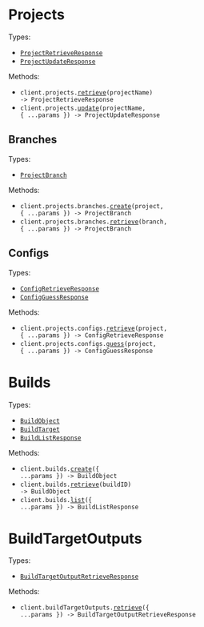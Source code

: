# Projects

Types:

- <code><a href="./src/resources/projects/projects.ts">ProjectRetrieveResponse</a></code>
- <code><a href="./src/resources/projects/projects.ts">ProjectUpdateResponse</a></code>

Methods:

- <code title="get /v0/projects/{projectName}">client.projects.<a href="./src/resources/projects/projects.ts">retrieve</a>(projectName) -> ProjectRetrieveResponse</code>
- <code title="patch /v0/projects/{projectName}">client.projects.<a href="./src/resources/projects/projects.ts">update</a>(projectName, { ...params }) -> ProjectUpdateResponse</code>

## Branches

Types:

- <code><a href="./src/resources/projects/branches.ts">ProjectBranch</a></code>

Methods:

- <code title="post /v0/projects/{project}/branches">client.projects.branches.<a href="./src/resources/projects/branches.ts">create</a>(project, { ...params }) -> ProjectBranch</code>
- <code title="get /v0/projects/{project}/branches/{branch}">client.projects.branches.<a href="./src/resources/projects/branches.ts">retrieve</a>(branch, { ...params }) -> ProjectBranch</code>

## Configs

Types:

- <code><a href="./src/resources/projects/configs.ts">ConfigRetrieveResponse</a></code>
- <code><a href="./src/resources/projects/configs.ts">ConfigGuessResponse</a></code>

Methods:

- <code title="get /v0/projects/{project}/configs">client.projects.configs.<a href="./src/resources/projects/configs.ts">retrieve</a>(project, { ...params }) -> ConfigRetrieveResponse</code>
- <code title="post /v0/projects/{project}/configs/guess">client.projects.configs.<a href="./src/resources/projects/configs.ts">guess</a>(project, { ...params }) -> ConfigGuessResponse</code>

# Builds

Types:

- <code><a href="./src/resources/builds.ts">BuildObject</a></code>
- <code><a href="./src/resources/builds.ts">BuildTarget</a></code>
- <code><a href="./src/resources/builds.ts">BuildListResponse</a></code>

Methods:

- <code title="post /v0/builds">client.builds.<a href="./src/resources/builds.ts">create</a>({ ...params }) -> BuildObject</code>
- <code title="get /v0/builds/{buildId}">client.builds.<a href="./src/resources/builds.ts">retrieve</a>(buildID) -> BuildObject</code>
- <code title="get /v0/builds">client.builds.<a href="./src/resources/builds.ts">list</a>({ ...params }) -> BuildListResponse</code>

# BuildTargetOutputs

Types:

- <code><a href="./src/resources/build-target-outputs.ts">BuildTargetOutputRetrieveResponse</a></code>

Methods:

- <code title="get /v0/build_target_outputs">client.buildTargetOutputs.<a href="./src/resources/build-target-outputs.ts">retrieve</a>({ ...params }) -> BuildTargetOutputRetrieveResponse</code>
